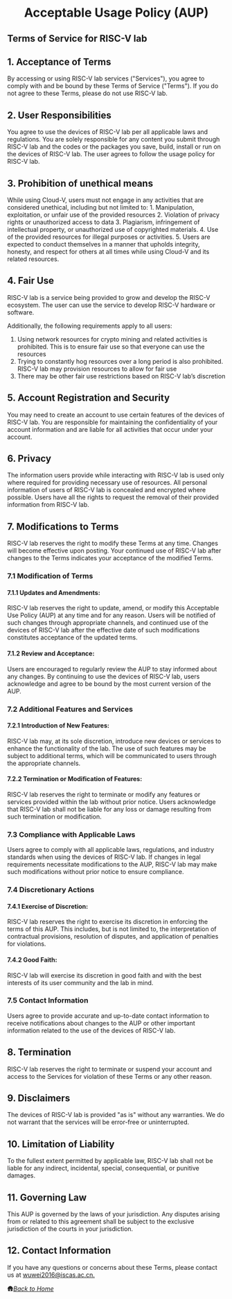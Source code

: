<h1 align="center">Acceptable Usage Policy (AUP)</h1>

<h2>Terms of Service for RISC-V lab</h2>
<h2>1. Acceptance of Terms</h2>
By accessing or using RISC-V lab services ("Services"), you agree to comply with and be bound by these Terms of Service ("Terms"). If you do not agree to these Terms, please do not use RISC-V lab.
<h2>2. User Responsibilities</h2>
You agree to use the devices of RISC-V lab per all applicable laws and regulations. You are solely responsible for any content you submit through RISC-V lab and the codes or the packages you save, build, install or run on the devices of RISC-V lab. The user agrees to follow the usage policy for RISC-V lab.

<h2>3. Prohibition of unethical means</h2>
While using Cloud-V, users must not engage in any activities that are considered unethical, including but not limited to:
1. Manipulation, exploitation, or unfair use of the provided resources
2. Violation of privacy rights or unauthorized access to data
3. Plagiarism, infringement of intellectual property, or unauthorized use of copyrighted materials.
4. Use of the provided resources for illegal purposes or activities.
5. Users are expected to conduct themselves in a manner that upholds integrity, honesty, and respect for others at all times while using Cloud-V and its related resources.
<h2>4. Fair Use</h2>
RISC-V lab is a service being provided to grow and develop the RISC-V ecosystem. The user can use the service to develop RISC-V hardware or software.

Additionally, the following requirements apply to all users:

1. Using network resources for crypto mining and related activities is prohibited. This is to ensure fair use so that everyone can use the resources
2. Trying to constantly hog resources over a long period is also prohibited. RISC-V lab may provision resources to allow for fair use
3. There may be other fair use restrictions based on RISC-V lab’s discretion
<h2>5. Account Registration and Security</h2>
You may need to create an account to use certain features of the devices of RISC-V lab. You are responsible for maintaining the confidentiality of your account information and are liable for all activities that occur under your account.
<h2>6. Privacy</h2>
The information users provide while interacting with RISC-V lab is used only where required for providing necessary use of resources. All personal information of users of RISC-V lab is concealed and encrypted where possible. Users have all the rights to request the removal of their provided information from RISC-V lab.
<h2>7. Modifications to Terms</h2>
RISC-V lab reserves the right to modify these Terms at any time. Changes will become effective upon posting. Your continued use of RISC-V lab after changes to the Terms indicates your acceptance of the modified Terms.
<h3>7.1 Modification of Terms</h3>
<h4>7.1.1 Updates and Amendments:</h4>
RISC-V lab reserves the right to update, amend, or modify this Acceptable Use Policy (AUP) at any time and for any reason. Users will be notified of such changes through appropriate channels, and continued use of the devices of RISC-V lab after the effective date of such modifications constitutes acceptance of the updated terms.
<h4>7.1.2 Review and Acceptance:</h4>
Users are encouraged to regularly review the AUP to stay informed about any changes. By continuing to use the devices of RISC-V lab, users acknowledge and agree to be bound by the most current version of the AUP.
<h3>7.2 Additional Features and Services</h3>
<h4>7.2.1 Introduction of New Features:</h4>
RISC-V lab may, at its sole discretion, introduce new devices or services to enhance the functionality of the lab. The use of such features may be subject to additional terms, which will be communicated to users through the appropriate channels.
<h4>7.2.2 Termination or Modification of Features:</h4>
RISC-V lab reserves the right to terminate or modify any features or services provided within the lab without prior notice. Users acknowledge that RISC-V lab shall not be liable for any loss or damage resulting from such termination or modification.
<h3>7.3 Compliance with Applicable Laws</h3>
Users agree to comply with all applicable laws, regulations, and industry standards when using the devices of RISC-V lab. If changes in legal requirements necessitate modifications to the AUP, RISC-V lab may make such modifications without prior notice to ensure compliance.
<h3>7.4 Discretionary Actions</h3>
<h4>7.4.1 Exercise of Discretion:</h4>
RISC-V lab reserves the right to exercise its discretion in enforcing the terms of this AUP. This includes, but is not limited to, the interpretation of contractual provisions, resolution of disputes, and application of penalties for violations.
<h4>7.4.2 Good Faith:</h4>
RISC-V lab will exercise its discretion in good faith and with the best interests of its user community and the lab in mind.
<h3>7.5 Contact Information</h3>
Users agree to provide accurate and up-to-date contact information to receive notifications about changes to the AUP or other important information related to the use of the devices of RISC-V lab.
<h2>8. Termination</h2>
RISC-V lab reserves the right to terminate or suspend your account and access to the Services for violation of these Terms or any other reason.
<h2>9. Disclaimers</h2>
The devices of RISC-V lab is provided "as is" without any warranties. We do not warrant that the services will be error-free or uninterrupted.
<h2>10. Limitation of Liability</h2>
To the fullest extent permitted by applicable law, RISC-V lab shall not be liable for any indirect, incidental, special, consequential, or punitive damages.
<h2>11. Governing Law</h2>
This AUP is governed by the laws of your jurisdiction. Any disputes arising from or related to this agreement shall be subject to the exclusive jurisdiction of the courts in your jurisdiction.
<h2>12. Contact Information</h2>
If you have any questions or concerns about these Terms, please contact us at <a href="mailto:wuwei2016@iscas.ac.cn">wuwei2016@iscas.ac.cn.</a>

<br/>

🛖[_Back to Home_](./)
